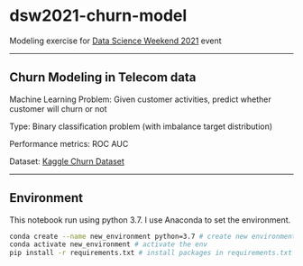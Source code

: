 # dsw2021-churn-model

Modeling exercise for [Data Science Weekend 2021](https://datascienceweekends.com/) event

---

## Churn Modeling in Telecom data

Machine Learning Problem: Given customer activities, predict whether customer will churn or not

Type: Binary classification problem (with imbalance target distribution)

Performance metrics: ROC AUC

Dataset: [Kaggle Churn Dataset](https://www.kaggle.com/mnassrib/telecom-churn-datasets/code)

---

## Environment
This notebook run using python 3.7. I use Anaconda to set the environment.

```bash
conda create --name new_environment python=3.7 # create new environment
conda activate new_environment # activate the env
pip install -r requirements.txt # install packages in requirements.txt
```